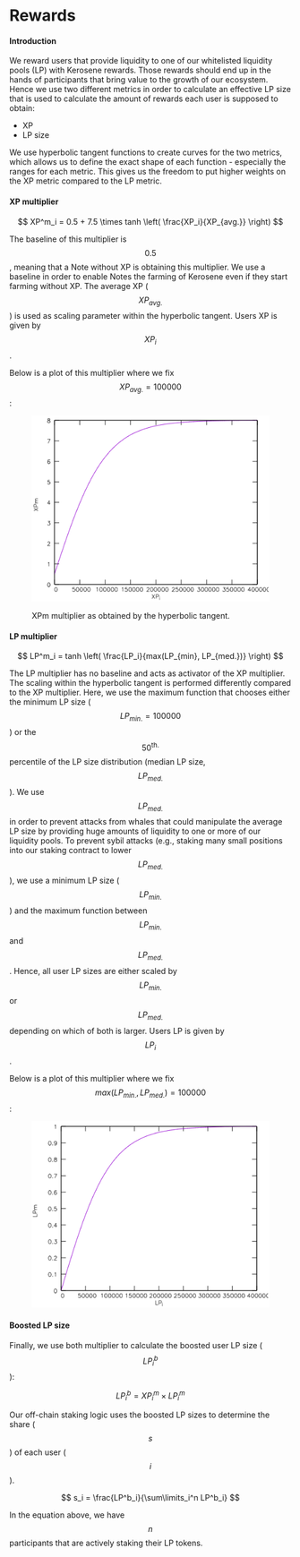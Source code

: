 # Rewards

#### Introduction

We reward users that provide liquidity to one of our whitelisted liquidity pools (LP) with Kerosene rewards. Those rewards should end up in the hands of participants that bring value to the growth of our ecosystem. Hence we use two different metrics in order to calculate an effective LP size that is used to calculate the amount of rewards each user is supposed to obtain:

* XP
* LP size

We use hyperbolic tangent functions to create curves for the two metrics, which allows us to define the exact shape of each function - especially the ranges for each metric. This gives us the freedom to put higher weights on the XP metric compared to the LP metric.

#### XP multiplier



$$
XP^m_i = 0.5 + 7.5 \times tanh \left( \frac{XP_i}{XP_{avg.}} \right)
$$

The baseline of this multiplier is $$0.5$$, meaning that a Note without XP is obtaining this multiplier. We use a baseline in order to enable Notes the farming of Kerosene even if they start farming without XP. The average XP ($$XP_{avg.}$$) is used as scaling parameter within the hyperbolic tangent. Users XP is given by $$XP_i$$.

Below is a plot of this multiplier where we fix $$XP_{avg.}=100000$$:

<figure><img src="../.gitbook/assets/XPm.png" alt=""><figcaption><p>XPm multiplier as obtained by the hyperbolic tangent.</p></figcaption></figure>

#### LP multiplier



$$
LP^m_i = tanh \left(  \frac{LP_i}{max(LP_{min}, LP_{med.})} \right)
$$

The LP multiplier has no baseline and acts as activator of the XP multiplier. The scaling within the hyperbolic tangent is performed differently compared to the XP multiplier. Here, we use the maximum function that chooses either the minimum LP size ($$LP_{min.}=100000$$) or the $$50^{\text{th.}}$$ percentile of the LP size distribution (median LP size, $$LP_{med.}$$). We use $$LP_{med.}$$ in order to prevent attacks from whales that could manipulate the average LP size by providing huge amounts of liquidity to one or more of our liquidity pools. To prevent sybil attacks (e.g., staking many small positions into our staking contract to lower $$LP_{med.}$$), we use a minimum LP size ($$LP_{min.}$$) and the maximum function between $$LP_{min.}$$ and $$LP_{med.}$$. Hence, all user LP sizes are either scaled by $$LP_{min.}$$ or $$LP_{med.}$$ depending on which of both is larger. Users LP is given by $$LP_i$$.

Below is a plot of this multiplier where we fix $$max(LP_{min.}, LP_{med.})=100000$$:

<figure><img src="../.gitbook/assets/LPm.png" alt=""><figcaption></figcaption></figure>

#### Boosted LP size

Finally, we use both multiplier to calculate the boosted user LP size ($$LP^b_i$$):

$$
LP^{b}_i = XP^m_i \times LP^m_i
$$

Our off-chain staking logic uses the boosted LP sizes to determine the share ($$s$$) of each user ($$i$$).

$$
s_i = \frac{LP^b_i}{\sum\limits_i^n LP^b_i}
$$

In the equation above, we have $$n$$ participants that are actively staking their LP tokens.

